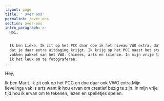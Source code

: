 ```yaml
---
layout: page
title: ' Over ons'
permalink: /over-ons
section: over-ons
intro_paragraph: >-
  Hoi,


  Ik ben Lieke. Ik zit op het PCC daar doe ik het niveau VWO extra, dat houd in
  dat je daar extra uitdaging krijgt. Ik krijg op het PCC naast het standaard
  vakken pakket van het VWO: Chinees, arts en science. In mijn vrije tijd vind
  ik het leuk om te fotograferen.
---
```



Hey,

Ik ben Marit. Ik zit ook op het PCC en doe daar ook VWO extra.Mijn lievelings vak is arts want ik hou ervan om creatief bezig te zijn. In mijn vrije tijd hou ik ervan om te tekenen, lezen en spelletjes spelen.
